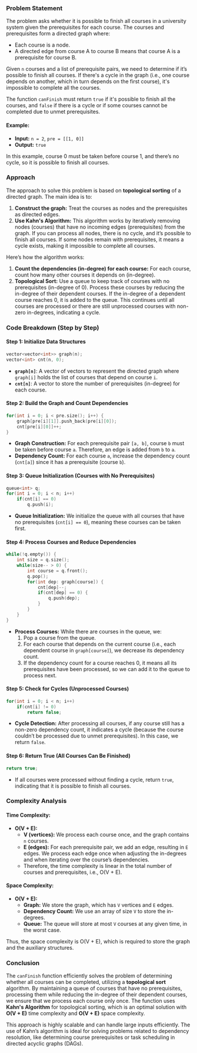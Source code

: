 ### Problem Statement

The problem asks whether it is possible to finish all courses in a university system given the prerequisites for each course. The courses and prerequisites form a directed graph where:
- Each course is a node.
- A directed edge from course A to course B means that course A is a prerequisite for course B.

Given `n` courses and a list of prerequisite pairs, we need to determine if it’s possible to finish all courses. If there's a cycle in the graph (i.e., one course depends on another, which in turn depends on the first course), it's impossible to complete all the courses. 

The function `canFinish` must return `true` if it's possible to finish all the courses, and `false` if there is a cycle or if some courses cannot be completed due to unmet prerequisites.

#### Example:
- **Input:** `n = 2`, `pre = [[1, 0]]`
- **Output:** `true`

In this example, course 0 must be taken before course 1, and there’s no cycle, so it is possible to finish all courses.

### Approach

The approach to solve this problem is based on **topological sorting** of a directed graph. The main idea is to:
1. **Construct the graph:** Treat the courses as nodes and the prerequisites as directed edges.
2. **Use Kahn's Algorithm:** This algorithm works by iteratively removing nodes (courses) that have no incoming edges (prerequisites) from the graph. If you can process all nodes, there is no cycle, and it’s possible to finish all courses. If some nodes remain with prerequisites, it means a cycle exists, making it impossible to complete all courses.

Here’s how the algorithm works:
1. **Count the dependencies (in-degree) for each course:** For each course, count how many other courses it depends on (in-degree).
2. **Topological Sort:** Use a queue to keep track of courses with no prerequisites (in-degree of 0). Process these courses by reducing the in-degree of their dependent courses. If the in-degree of a dependent course reaches 0, it is added to the queue. This continues until all courses are processed or there are still unprocessed courses with non-zero in-degrees, indicating a cycle.

### Code Breakdown (Step by Step)

#### Step 1: Initialize Data Structures
```cpp
vector<vector<int>> graph(n);
vector<int> cnt(n, 0);
```
- **`graph[n]`**: A vector of vectors to represent the directed graph where `graph[i]` holds the list of courses that depend on course `i`.
- **`cnt[n]`**: A vector to store the number of prerequisites (in-degree) for each course.

#### Step 2: Build the Graph and Count Dependencies
```cpp
for(int i = 0; i < pre.size(); i++) {
    graph[pre[i][1]].push_back(pre[i][0]);
    cnt[pre[i][0]]++;
}
```
- **Graph Construction:** For each prerequisite pair `[a, b]`, course `b` must be taken before course `a`. Therefore, an edge is added from `b` to `a`.
- **Dependency Count:** For each course `a`, increase the dependency count (`cnt[a]`) since it has a prerequisite (course `b`).

#### Step 3: Queue Initialization (Courses with No Prerequisites)
```cpp
queue<int> q;
for(int i = 0; i < n; i++)
    if(cnt[i] == 0)
        q.push(i);
```
- **Queue Initialization:** We initialize the queue with all courses that have no prerequisites (`cnt[i] == 0`), meaning these courses can be taken first.

#### Step 4: Process Courses and Reduce Dependencies
```cpp
while(!q.empty()) {
    int size = q.size();
    while(size-- > 0) {
        int course = q.front();
        q.pop();
        for(int dep: graph[course]) {
            cnt[dep]--;
            if(cnt[dep] == 0) {
                q.push(dep);
            }
        }                
    }
}
```
- **Process Courses:** While there are courses in the queue, we:
  1. Pop a course from the queue.
  2. For each course that depends on the current course (i.e., each dependent course in `graph[course]`), we decrease its dependency count.
  3. If the dependency count for a course reaches 0, it means all its prerequisites have been processed, so we can add it to the queue to process next.

#### Step 5: Check for Cycles (Unprocessed Courses)
```cpp
for(int i = 0; i < n; i++)
    if(cnt[i] != 0)
        return false;
```
- **Cycle Detection:** After processing all courses, if any course still has a non-zero dependency count, it indicates a cycle (because the course couldn’t be processed due to unmet prerequisites). In this case, we return `false`.

#### Step 6: Return True (All Courses Can Be Finished)
```cpp
return true;
```
- If all courses were processed without finding a cycle, return `true`, indicating that it is possible to finish all courses.

### Complexity Analysis

#### Time Complexity:
- **O(V + E):** 
  - **V (vertices):** We process each course once, and the graph contains `n` courses.
  - **E (edges):** For each prerequisite pair, we add an edge, resulting in `E` edges. We process each edge once when adjusting the in-degrees and when iterating over the course’s dependencies.
  - Therefore, the time complexity is linear in the total number of courses and prerequisites, i.e., O(V + E).

#### Space Complexity:
- **O(V + E):**
  - **Graph:** We store the graph, which has `V` vertices and `E` edges.
  - **Dependency Count:** We use an array of size `V` to store the in-degrees.
  - **Queue:** The queue will store at most `V` courses at any given time, in the worst case.

Thus, the space complexity is O(V + E), which is required to store the graph and the auxiliary structures.

### Conclusion

The `canFinish` function efficiently solves the problem of determining whether all courses can be completed, utilizing a **topological sort** algorithm. By maintaining a queue of courses that have no prerequisites, processing them while reducing the in-degree of their dependent courses, we ensure that we process each course only once. The function uses **Kahn's Algorithm** for topological sorting, which is an optimal solution with **O(V + E)** time complexity and **O(V + E)** space complexity.

This approach is highly scalable and can handle large inputs efficiently. The use of Kahn’s algorithm is ideal for solving problems related to dependency resolution, like determining course prerequisites or task scheduling in directed acyclic graphs (DAGs).